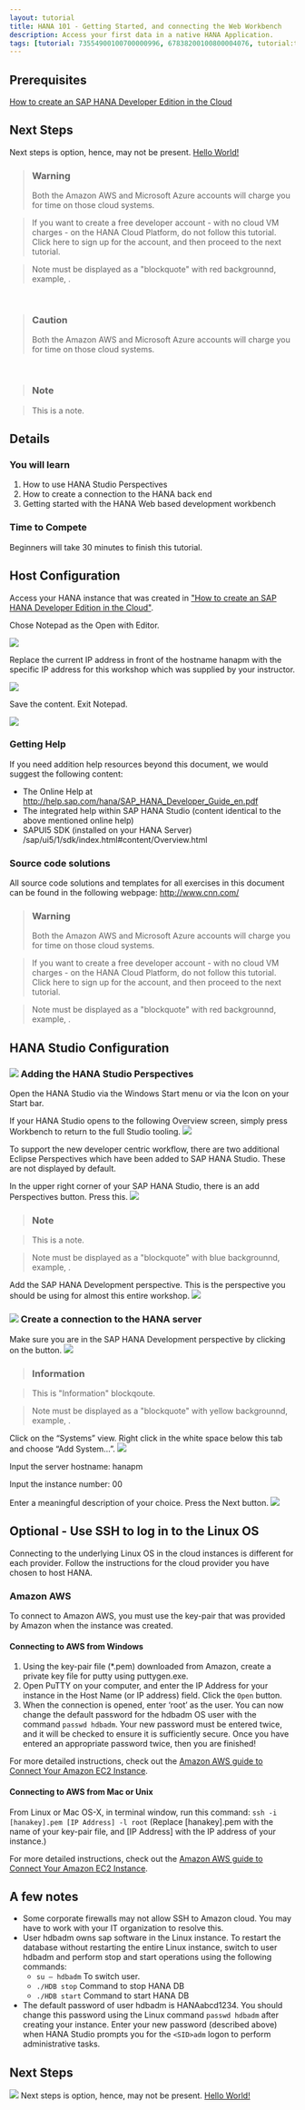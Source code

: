 ```yaml
---
layout: tutorial
title: HANA 101 - Getting Started, and connecting the Web Workbench
description: Access your first data in a native HANA Application.
tags: [tutorial: 73554900100700000996, 67838200100800004076, tutorial:technology/sql, 67837800100800004901, tutorial:product/hana_studio]
---
```

## Prerequisites  
[How to create an SAP HANA Developer Edition in the Cloud](http://go-qa.sap.com/developer/tutorials/setup-hana-for-cloud.html)

## Next Steps
Next steps is option, hence, may not be present.
[Hello World!](http://go-qa.sap.com/developer/tutorials/hana-web-development-workbench.html)

>### Warning
>Both the Amazon AWS and Microsoft Azure accounts will charge you for time on those cloud systems.

>If you want to create a free developer account - with no cloud VM charges - on the HANA Cloud Platform, do not follow this tutorial.  Click here to sign up for the account, and then proceed to the next tutorial.

>Note must be displayed as a "blockquote" with red backgrounnd, example, [](http://go.sap.com/developer/tutorials/setup-hana-for-cloud.html).

&nbsp;

>### Caution
>Both the Amazon AWS and Microsoft Azure accounts will charge you for time on those cloud systems.

&nbsp;

>### Note

>This is a note.

## Details

### You will learn  

1. How to use HANA Studio Perspectives
2. How to create a connection to the HANA back end
3. Getting started with the HANA Web based development workbench

### Time to Compete

Beginners will take 30 minutes to finish this tutorial.

## Host Configuration

Access your HANA instance that was created in ["How to create an SAP HANA Developer Edition in the Cloud"](http://go-qa.sap.com/developer/tutorials/setup-hana-for-cloud.html).

Chose Notepad as the Open with Editor.

![](https://raw.githubusercontent.com/testorgiz/test-tutorials/master/tutorials/hana-configure-gt/hana_01_host_02.png)

Replace the current IP address in front of the hostname hanapm with the specific IP address for this workshop which was supplied by your instructor.

![](https://raw.githubusercontent.com/testorgiz/test-tutorials/master/tutorials/hana-configure-gt/hana_01_host_03.png)

Save the content. Exit Notepad.

![](https://raw.githubusercontent.com/testorgiz/test-tutorials/master/tutorials/hana-configure-gt/hana_01_host_04.png)


### Getting Help

If you need addition help resources beyond this document, we would suggest the following content:

* The Online Help at <http://help.sap.com/hana/SAP_HANA_Developer_Guide_en.pdf>
* The integrated help within SAP HANA Studio (content  identical to the above mentioned online help)
* SAPUI5 SDK (installed on your HANA Server) /sap/ui5/1/sdk/index.html#content/Overview.html

### Source code solutions

All source code solutions and templates for all exercises in this document can be found in the following webpage: <http://www.cnn.com/>

>### Warning
>Both the Amazon AWS and Microsoft Azure accounts will charge you for time on those cloud systems.

>If you want to create a free developer account - with no cloud VM charges - on the HANA Cloud Platform, do not follow this tutorial.  Click here to sign up for the account, and then proceed to the next tutorial.

>Note must be displayed as a "blockquote" with red backgrounnd, example, [](http://go.sap.com/developer/tutorials/setup-hana-for-cloud.html).

## HANA Studio Configuration

### ![](http://go.sap.com/dam/application/shared/icons/icon_gold_circle_01.svg) Adding the HANA Studio Perspectives

Open the HANA Studio via the Windows Start menu or via the Icon on your Start bar.

If your HANA Studio opens to the following Overview screen, simply press Workbench to return to the full Studio tooling.
![](https://raw.githubusercontent.com/testorgiz/test-tutorials/master/tutorials/hana-configure-gt/hana_01_studio_01.png)

To support the new developer centric workflow, there are two additional Eclipse Perspectives which have been added to SAP HANA Studio. These are not displayed by default.

In the upper right corner of your SAP HANA Studio, there is an add Perspectives button.  Press this.
![](https://raw.githubusercontent.com/testorgiz/test-tutorials/master/tutorials/hana-configure-gt/hana_01_studio_02.png)

>### Note

>This is a note.

>Note must be displayed as a "blockquote" with blue backgrounnd, example, [](http://hcp.sap.com/developers/TutorialCatalog/jav100_01_java_setup_eclipse.html).

Add the SAP HANA Development perspective. This is the perspective you should be using for almost this entire workshop.
![](https://raw.githubusercontent.com/testorgiz/test-tutorials/master/tutorials/hana-configure-gt/hana_01_studio_03.png)

### ![](http://go.sap.com/dam/application/shared/icons/icon_gold_circle_02.svg) Create a connection to the HANA server
Make sure you are in the SAP HANA Development perspective by clicking on the button.
![](https://raw.githubusercontent.com/testorgiz/test-tutorials/master/tutorials/hana-configure-gt/hana_01_studio_06.png)

>### Information

>This is "Information" blockqoute.

>Note must be displayed as a "blockquote" with yellow backgrounnd, example, [](http://hcp.sap.com/developers/TutorialCatalog/jav100_3_maven_based_projects.html).

Click on the “Systems” view.  Right click in the white space below this tab and choose “Add System…”.
![](https://raw.githubusercontent.com/testorgiz/test-tutorials/master/tutorials/hana-configure-gt/hana_01_studio_07.png)

Input the server hostname: hanapm

Input the instance number: 00

Enter a meaningful description of your choice.  Press the Next button.
![](https://raw.githubusercontent.com/testorgiz/test-tutorials/master/tutorials/hana-configure-gt/hana_01_studio_08.png)

## Optional - Use SSH to log in to the Linux OS
Connecting to the underlying Linux OS in the cloud instances is different for each provider.  Follow the instructions for the cloud provider you have chosen to host HANA.

### Amazon AWS
To connect to Amazon AWS, you must use the key-pair that was provided by Amazon when the instance was created.

#### Connecting to AWS from Windows

1. Using the key-pair file (\*.pem) downloaded from Amazon, create a private key file for putty using puttygen.exe.  
2. Open PuTTY on your computer, and enter the IP Address for your instance in the Host Name (or IP address) field. Click the ```Open``` button.
3. When the connection is opened, enter ‘root’ as the user. You can now change the default password for the hdbadm OS user with the command ```passwd hdbadm```. Your new password must be entered twice, and it will be checked to ensure it is sufficiently secure. Once you have entered an appropriate password twice, then you are finished!

For more detailed instructions, check out the [Amazon AWS guide to Connect Your Amazon EC2 Instance](http://docs.aws.amazon.com/gettingstarted/latest/computebasics-linux/getting-started-deploy-app-connect.html).

#### Connecting to AWS from Mac or Unix

From Linux or Mac OS-X, in terminal window, run this command: ```ssh -i [hanakey].pem [IP Address] -l root```  (Replace [hanakey].pem with the name of your key-pair file, and [IP Address] with the IP address of your instance.)

For more detailed instructions, check out the [Amazon AWS guide to Connect Your Amazon EC2 Instance](http://docs.aws.amazon.com/gettingstarted/latest/computebasics-linux/getting-started-deploy-app-connect.html).

## A few notes
* Some corporate firewalls may not allow SSH to Amazon cloud.  You may have to work with your IT organization to resolve this.
* User hdbadm owns sap software in the Linux instance. To restart the database without restarting the entire Linux instance, switch to user hdbadm and perform stop and start operations using the following commands:
    * ```su – hdbadm``` To switch user.
    * ```./HDB stop``` Command to stop HANA DB
    * ```./HDB start``` Command to start HANA DB
* The default password of user hdbadm is HANAabcd1234. You should change this password using the Linux command ```passwd hdbadm``` after creating your instance. Enter your new password (described above) when HANA Studio prompts you for the ```<SID>adm``` logon to perform administrative tasks.

## Next Steps
![](http://go.sap.com/dam/application/imagelibrary/pictograms/274000/274942.png)
Next steps is option, hence, may not be present.
[Hello World!](http://go-qa.sap.com/developer/tutorials/hana-web-development-workbench.html)
